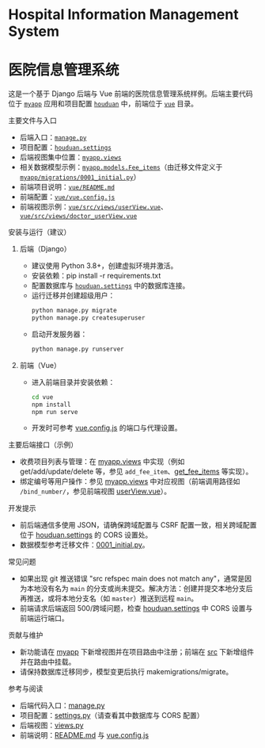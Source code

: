 # Hospital Information Management System
# 医院信息管理系统
这是一个基于 Django 后端与 Vue 前端的医院信息管理系统样例。后端主要代码位于 [`myapp`](myapp) 应用和项目配置 [`houduan`](houduan) 中，前端位于 [`vue`](vue) 目录。

主要文件与入口
- 后端入口：[`manage.py`](manage.py)
- 项目配置：[`houduan.settings`](houduan/settings.py)
- 后端视图集中位置：[`myapp.views`](myapp/views.py)
- 相关数据模型示例：[`myapp.models.Fee_items`](myapp/models.py)（由迁移文件定义于 [`myapp/migrations/0001_initial.py`](myapp/migrations/0001_initial.py)）
- 前端项目说明：[`vue/README.md`](vue/README.md)
- 前端配置：[`vue/vue.config.js`](vue/vue.config.js)
- 前端视图示例：[`vue/src/views/userView.vue`](vue/src/views/userView.vue)、[`vue/src/views/doctor_userView.vue`](vue/src/views/doctor_userView.vue)

安装与运行（建议）
1. 后端（Django）
   - 建议使用 Python 3.8+，创建虚拟环境并激活。
   - 安装依赖：pip install -r requirements.txt
   - 配置数据库与 [`houduan.settings`](houduan/settings.py) 中的数据库连接。
   - 运行迁移并创建超级用户：
     ```bash
     python manage.py migrate
     python manage.py createsuperuser
     ```
   - 启动开发服务器：
     ```bash
     python manage.py runserver
     ```

2. 前端（Vue）
   - 进入前端目录并安装依赖：
     ```bash
     cd vue
     npm install
     npm run serve
     ```
   - 开发时可参考 [vue.config.js](http://_vscodecontentref_/0) 的端口与代理设置。

主要后端接口（示例）
- 收费项目列表与管理：在 [myapp.views](http://_vscodecontentref_/1) 中实现（例如 get/add/update/delete 等，参见 `add_fee_item`、[get_fee_items](http://_vscodecontentref_/2) 等实现）。
- 绑定编号等用户操作：参见 [myapp.views](http://_vscodecontentref_/3) 中对应视图（前端调用路径如 `/bind_number/`，参见前端视图 [userView.vue](http://_vscodecontentref_/4)）。

开发提示
- 前后端通信多使用 JSON，请确保跨域配置与 CSRF 配置一致，相关跨域配置位于 [houduan.settings](http://_vscodecontentref_/5) 的 CORS 设置处。
- 数据模型参考迁移文件：[0001_initial.py](http://_vscodecontentref_/6)。

常见问题
- 如果出现 git 推送错误 "src refspec main does not match any"，通常是因为本地没有名为 `main` 的分支或尚未提交。解决方法：创建并提交本地分支后再推送，或将本地分支名（如 `master`）推送到远程 `main`。  
- 前端请求后端返回 500/跨域问题，检查 [houduan.settings](http://_vscodecontentref_/7) 中 CORS 设置与前端运行端口。

贡献与维护
- 新功能请在 [myapp](http://_vscodecontentref_/8) 下新增视图并在项目路由中注册；前端在 [src](http://_vscodecontentref_/9) 下新增组件并在路由中挂载。
- 请保持数据库迁移同步，模型变更后执行 makemigrations/migrate。

参考与阅读
- 后端代码入口：[manage.py](http://_vscodecontentref_/10)  
- 项目配置：[settings.py](http://_vscodecontentref_/11)（请查看其中数据库与 CORS 配置）  
- 后端视图：[views.py](http://_vscodecontentref_/12)  
- 前端说明：[README.md](http://_vscodecontentref_/13) 与 [vue.config.js](http://_vscodecontentref_/14)
